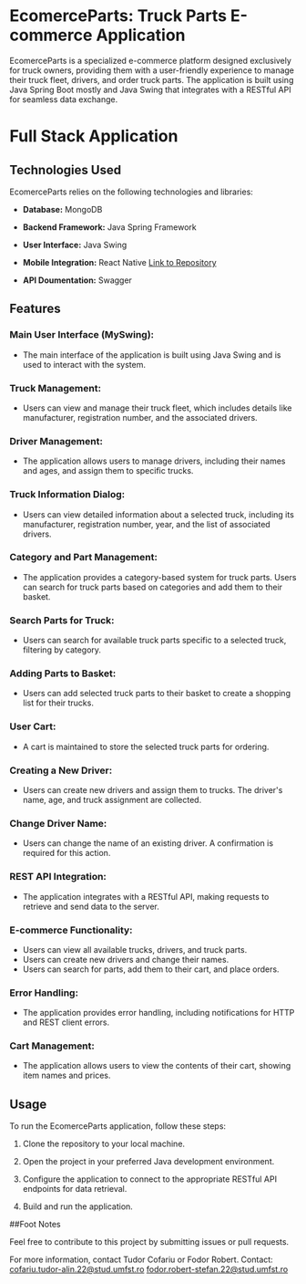 # EcomerceParts: Truck Parts E-commerce Application

EcomerceParts is a specialized e-commerce platform designed exclusively for truck owners, providing them with a user-friendly experience to manage their truck fleet, drivers, and order truck parts. The application is built using Java Spring Boot mostly and Java Swing that integrates with a RESTful API for seamless data exchange.

# Full Stack Application
## Technologies Used

EcomerceParts relies on the following technologies and libraries:

- **Database:** MongoDB
- **Backend Framework:** Java Spring Framework
- **User Interface:** Java Swing
- **Mobile Integration:** React Native [Link to Repository](https://github.com/Tudor181/TruckCompanyMobile)

- **API Doumentation:** Swagger

## Features

### Main User Interface (MySwing):
- The main interface of the application is built using Java Swing and is used to interact with the system.

### Truck Management:
- Users can view and manage their truck fleet, which includes details like manufacturer, registration number, and the associated drivers.

### Driver Management:
- The application allows users to manage drivers, including their names and ages, and assign them to specific trucks.

### Truck Information Dialog:
- Users can view detailed information about a selected truck, including its manufacturer, registration number, year, and the list of associated drivers.

### Category and Part Management:
- The application provides a category-based system for truck parts. Users can search for truck parts based on categories and add them to their basket.

### Search Parts for Truck:
- Users can search for available truck parts specific to a selected truck, filtering by category.

### Adding Parts to Basket:
- Users can add selected truck parts to their basket to create a shopping list for their trucks.

### User Cart:
- A cart is maintained to store the selected truck parts for ordering.

### Creating a New Driver:
- Users can create new drivers and assign them to trucks. The driver's name, age, and truck assignment are collected.

### Change Driver Name:
- Users can change the name of an existing driver. A confirmation is required for this action.

### REST API Integration:
- The application integrates with a RESTful API, making requests to retrieve and send data to the server.

### E-commerce Functionality:
- Users can view all available trucks, drivers, and truck parts.
- Users can create new drivers and change their names.
- Users can search for parts, add them to their cart, and place orders.

### Error Handling:
- The application provides error handling, including notifications for HTTP and REST client errors.

### Cart Management:
- The application allows users to view the contents of their cart, showing item names and prices.

## Usage

To run the EcomerceParts application, follow these steps:

1. Clone the repository to your local machine.

2. Open the project in your preferred Java development environment.

3. Configure the application to connect to the appropriate RESTful API endpoints for data retrieval.

4. Build and run the application.

##Foot Notes

Feel free to contribute to this project by submitting issues or pull requests.

For more information, contact Tudor Cofariu or Fodor Robert.
Contact: 
cofariu.tudor-alin.22@stud.umfst.ro
fodor.robert-stefan.22@stud.umfst.ro



